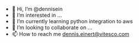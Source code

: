 - 👋 Hi, I’m @dennisein
- 👀 I’m interested in ...
- 🌱 I’m currently learning python integration to aws
- 💞️ I’m looking to collaborate on ...
- 📫 How to reach me dennis.einert@vitesco.com

<!---
dennisein/dennisein is a ✨ special ✨ repository because its `README.md` (this file) appears on your GitHub profile.
You can click the Preview link to take a look at your changes.
--->
